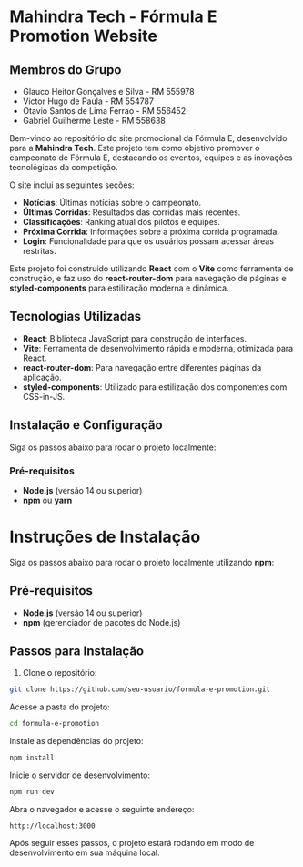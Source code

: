 # Mahindra Tech - Fórmula E Promotion Website

## Membros do Grupo

- Glauco Heitor Gonçalves e Silva - RM 555978
- Victor Hugo de Paula - RM 554787
- Otavio Santos de Lima Ferrao - RM 556452
- Gabriel Guilherme Leste - RM 558638


Bem-vindo ao repositório do site promocional da Fórmula E, desenvolvido para a **Mahindra Tech**. Este projeto tem como objetivo promover o campeonato de Fórmula E, destacando os eventos, equipes e as inovações tecnológicas da competição.

O site inclui as seguintes seções:
- **Notícias**: Últimas notícias sobre o campeonato.
- **Últimas Corridas**: Resultados das corridas mais recentes.
- **Classificações**: Ranking atual dos pilotos e equipes.
- **Próxima Corrida**: Informações sobre a próxima corrida programada.
- **Login**: Funcionalidade para que os usuários possam acessar áreas restritas.

Este projeto foi construído utilizando **React** com o **Vite** como ferramenta de construção, e faz uso do **react-router-dom** para navegação de páginas e **styled-components** para estilização moderna e dinâmica.

## Tecnologias Utilizadas

- **React**: Biblioteca JavaScript para construção de interfaces.
- **Vite**: Ferramenta de desenvolvimento rápida e moderna, otimizada para React.
- **react-router-dom**: Para navegação entre diferentes páginas da aplicação.
- **styled-components**: Utilizado para estilização dos componentes com CSS-in-JS.

## Instalação e Configuração

Siga os passos abaixo para rodar o projeto localmente:

### Pré-requisitos

- **Node.js** (versão 14 ou superior)
- **npm** ou **yarn**

# Instruções de Instalação

Siga os passos abaixo para rodar o projeto localmente utilizando **npm**:

## Pré-requisitos

- **Node.js** (versão 14 ou superior)
- **npm** (gerenciador de pacotes do Node.js)

## Passos para Instalação

1. Clone o repositório:

```bash
git clone https://github.com/seu-usuario/formula-e-promotion.git
```

Acesse a pasta do projeto:

```bash
cd formula-e-promotion
```
Instale as dependências do projeto:

```bash
npm install
```
Inicie o servidor de desenvolvimento:

```bash
npm run dev
```
Abra o navegador e acesse o seguinte endereço:

```arduino
http://localhost:3000
```
Após seguir esses passos, o projeto estará rodando em modo de desenvolvimento em sua máquina local.

        